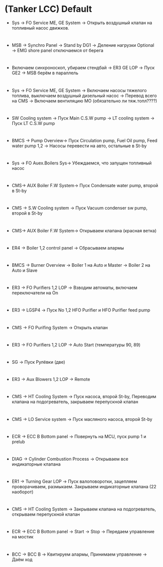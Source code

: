 # (Tanker LCC) Default
- Sys → FO Service ME, GE System → Открыть воздушный клапан на топливный насос движков.
#
- MSB → Synchro Panel → Stand by DG1 → Деление нагрузки Optional → EMG shore panel отключаемся от берега
#
- Включаем синхроноскоп, убираем стендбай → ER3 GE LOP → Пуск GE2 → MSB берём в параллель
#
- Sys → FO Service ME, GE System → Включаем насосы тяжелого топлива, выключаем воздушный дизельный насос → Перевод всего на CMS → Включаем вентиляцию МО (обязательно ли тяж.топл????)
#
- SW Cooling system →  Пуск Main C.S.W pump → LT cooling system → Пуск LT C.S.W pump
#
- BMCS → Pump Overview→ Пуск Circulation pump, Fuel Oil pump, Feed water pump 1,2 → Насосы перевести на авто, остальные в St-by
#
- Sys → FO Auex.Boilers Sys→ Убеждаемся, что запущен топливный насос
#
- CMS→ AUX Boiler F.W System→ Пуск Condensate water pump, второй в St-by
#
- CMS → S.W Cooling system → Пуск Vacuum condenser sw pump, второй в St-by
#
- CMS→ AUX Boiler F.W System→ Открываем клапана (красная ветка)
#
- ER4 → Boiler 1,2 control panel  → Сбрасываем алармы
#
- BMCS → Burner Overview → Boiler 1 на Auto и Master → Boiler 2 на Auto и Slave
#
- ER3 → FO Purifiers 1,2 LOP → Взводим автоматы, включаем переключатели на On
#
- ER3 → LGSP4 → Пуск No 1,2 HFO Purifier и HFO Purifier feed pump
#
- CMS → FO Purifing System → Открыть клапан
#
- ER3 → FO Purifiers 1,2 LOP → Auto Start (температуры 90, 89)
#
- SG → Пуск Рулёвки (две)
#
- ER3 → Aux Blowers 1,2 LOP → Remote
#
- CMS → HT Cooling System → Пуск насоса, второй St-by, Переводим клапана на подогреватель, закрываем перепускной клапан
#
- CMS → LO Service system → Пуск масляного насоса, второй St-by
#
- ECR → ECC B Bottom panel → Повернуть на MCU, пуск pump 1 и prelub
#
- DIAG → Cylinder Combustion Process → Открываем все индикаторные клапана
#
- ER1 → Turning Gear LOP → Пуск валоповоротки, зацепляем проворачиваем, размыкаем. Закрываем индикаторные клапана (22 наоборот)
#
- CMS → HT Cooling System → Закрываем клапана на подогреватель, открываем перепускной клапан
#
- ECR → ECC B Bottom panel → Start → Stop → Передаем управление на мостик
#
- BCC → BCC B → Квитируем алармы, Принимаем управление →  Даём ход 
